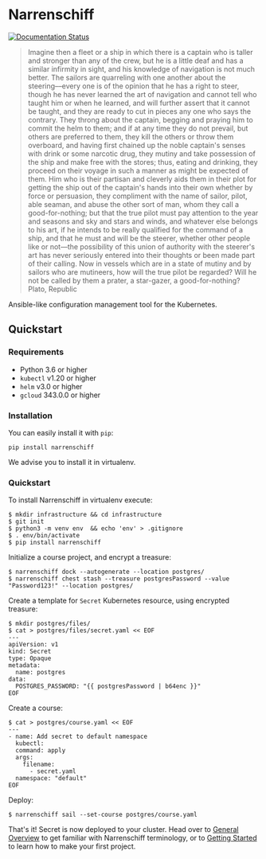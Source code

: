 # Narrenschiff

[![Documentation Status](https://readthedocs.org/projects/narrenschiff/badge/?version=latest)](https://narrenschiff.readthedocs.io/en/latest/?badge=latest)

> Imagine then a fleet or a ship in which there is a captain who is taller and stronger than any of the crew, but he is a little deaf and has a similar infirmity in sight, and his knowledge of navigation is not much better. The sailors are quarreling with one another about the steering––every one is of the opinion that he has a right to steer, though he has never learned the art of navigation and cannot tell who taught him or when he learned, and will further assert that it cannot be taught, and they are ready to cut in pieces any one who says the contrary. They throng about the captain, begging and praying him to commit the helm to them; and if at any time they do not prevail, but others are preferred to them, they kill the others or throw them overboard, and having first chained up the noble captain's senses with drink or some narcotic drug, they mutiny and take possession of the ship and make free with the stores; thus, eating and drinking, they proceed on their voyage in such a manner as might be expected of them. Him who is their partisan and cleverly aids them in their plot for getting the ship out of the captain's hands into their own whether by force or persuasion, they compliment with the name of sailor, pilot, able seaman, and abuse the other sort of man, whom they call a good-for-nothing; but that the true pilot must pay attention to the year and seasons and sky and stars and winds, and whatever else belongs to his art, if he intends to be really qualified for the command of a ship, and that he must and will be the steerer, whether other people like or not––the possibility of this union of authority with the steerer's art has never seriously entered into their thoughts or been made part of their calling. Now in vessels which are in a state of mutiny and by sailors who are mutineers, how will the true pilot be regarded? Will he not be called by them a prater, a star-gazer, a good-for-nothing?
> Plato, Republic

Ansible-like configuration management tool for the Kubernetes.

## Quickstart

### Requirements

* Python 3.6 or higher
* `kubectl` v1.20 or higher
* `helm` v3.0 or higher
* `gcloud` 343.0.0 or higher

### Installation

You can easily install it with `pip`:

```
pip install narrenschiff
```

We advise you to install it in virtualenv.

### Quickstart

To install Narrenschiff in virtualenv execute:

```
$ mkdir infrastructure && cd infrastructure
$ git init
$ python3 -m venv env  && echo 'env' > .gitignore
$ . env/bin/activate
$ pip install narrenschiff
```

Initialize a course project, and encrypt a treasure:

```
$ narrenschiff dock --autogenerate --location postgres/
$ narrenschiff chest stash --treasure postgresPassword --value "Password123!" --location postgres/
```

Create a template for `Secret` Kubernetes resource, using encrypted treasure:

```
$ mkdir postgres/files/
$ cat > postgres/files/secret.yaml << EOF
---
apiVersion: v1
kind: Secret
type: Opaque
metadata:
  name: postgres
data:
  POSTGRES_PASSWORD: "{{ postgresPassword | b64enc }}"
EOF
```

Create a course:

```
$ cat > postgres/course.yaml << EOF
---
- name: Add secret to default namespace
  kubectl:
  command: apply
  args:
    filename:
      - secret.yaml
  namespace: "default"
EOF
```

Deploy:

```
$ narrenschiff sail --set-course postgres/course.yaml
```

That's it! Secret is now deployed to your cluster. Head over to [General Overview][1] to get familiar with Narrenschiff terminology, or to [Getting Started][2] to learn how to make your first project.

[1]: https://narrenschiff.readthedocs.io/en/latest/overview.html
[2]: https://narrenschiff.readthedocs.io/en/latest/getting_started.html

